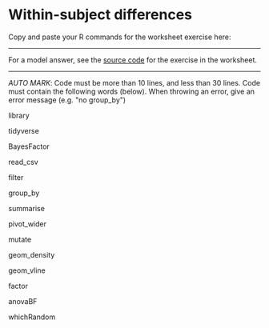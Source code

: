 # Within-subject differences

Copy and paste your R commands for the worksheet exercise here:

----

For a model answer, see the [source code](https://github.com/ajwills72/rminr/blob/master/src/anova1.Rmd) for the exercise in the worksheet.

----

_AUTO MARK_: Code must be more than 10 lines, and less than 30 lines. Code must contain the following words (below). When throwing an error, give an error message (e.g. "no group_by") 

library

tidyverse

BayesFactor

read_csv

filter

group_by

summarise

pivot_wider

mutate

geom_density

geom_vline

factor

anovaBF

whichRandom
